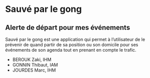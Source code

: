 # Sauvé par le gong
## Alerte de départ pour mes événements

Sauvé par le gong est une application qui permet à l’utilisateur de le prévenir de quand partir de sa position ou son domicile pour ses événements de son agenda tout en prenant en compte le trafic.

* BEROUK Zaki, IHM
* GONNIN Thibaut, IAM
* JOURDES Marc, IHM
